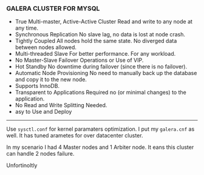### GALERA CLUSTER FOR MYSQL
- True Multi-master,  Active-Active Cluster Read and write to any node at any time.
- Synchronous Replication No slave lag, no data is lost at node crash.
- Tightly Coupled All nodes hold the same state. No diverged data between nodes allowed.
- Multi-threaded Slave For better performance. For any workload.
- No Master-Slave Failover Operations or Use of VIP.
- Hot Standby No downtime during failover (since there is no failover).
- Automatic Node Provisioning No need to manually back up the database and copy it to the new node.
- Supports InnoDB.
- Transparent to Applications Required no (or minimal changes) to the application.
- No Read and Write Splitting Needed.
- asy to Use and Deploy
***
Use `sysctl.conf` for kernel paramaters optimization. I put my `galera.cnf` as well. It has tuned arametes for over datacenter cluster.

In my scenario I had 4 Master nodes and 1 Arbiter node. It eans this cluster can handle 2 nodes failure.

Unfortinoltly 
